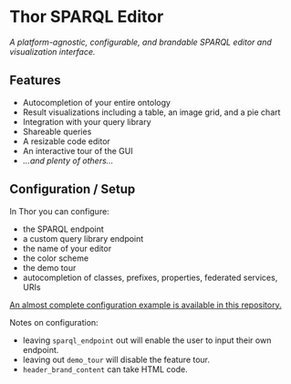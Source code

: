 # Thor SPARQL Editor

_A platform-agnostic, configurable, and brandable SPARQL editor and visualization interface._

## Features

 * Autocompletion of your entire ontology
 * Result visualizations including a table, an image grid, and a pie chart
 * Integration with your query library
 * Shareable queries
 * A resizable code editor
 * An interactive tour of the GUI
 * _...and plenty of others..._

## Configuration / Setup

In Thor you can configure:

 * the SPARQL endpoint
 * a custom query library endpoint
 * the name of your editor
 * the color scheme
 * the demo tour
 * autocompletion of classes, prefixes, properties, federated services, URIs

[An almost complete configuration example is available in this repository.](https://github.com/Abbe98/thor/blob/master/config/config.json)

Notes on configuration:

 * leaving `sparql_endpoint` out will enable the user to input their own endpoint.
 * leaving out `demo_tour` will disable the feature tour.
 * `header_brand_content` can take HTML code.
